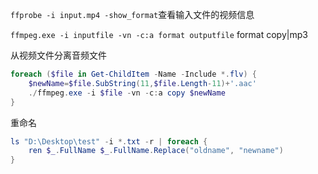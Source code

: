 `ffprobe -i input.mp4 -show_format`查看输入文件的视频信息

`ffmpeg.exe -i inputfile -vn -c:a format outputfile`
format copy|mp3

从视频文件分离音频文件
```powershell
foreach ($file in Get-ChildItem -Name -Include *.flv) { 
    $newName=$file.SubString(11,$file.Length-11)+'.aac'
    ./ffmpeg.exe -i $file -vn -c:a copy $newName
}
```
重命名
```powershell
ls "D:\Desktop\test" -i *.txt -r | foreach {
	ren $_.FullName $_.FullName.Replace("oldname", "newname")
}
```